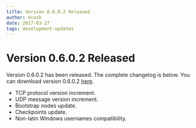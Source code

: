 ```yaml
---
title: Version 0.6.0.2 Released
author: Vcash
date: 2017-03-27
tags: development-updates
---
```

# Version 0.6.0.2 Released
Version 0.6.0.2 has been released. The complete changelog is below. You can
download version 0.6.0.2 [here](https://vcash.info/downloads).

- TCP protocol version increment.
- UDP message version increment.
- Bootstrap nodes update.
- Checkpoints update.
- Non-latin Windows usernames compatibility.
